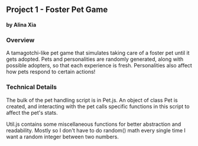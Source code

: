 ## Project 1 - Foster Pet Game
#### by Alina Xia


### Overview
A tamagotchi-like pet game that simulates taking care of a foster pet until it gets adopted. Pets and personalities are randomly generated, along with possible adopters, so that each experience is fresh. Personalities also affect how pets respond to certain actions! 


### Technical Details
The bulk of the pet handling script is in Pet.js. An object of class Pet is created, and interacting with the pet calls specific functions in this script to affect the pet's stats. 

Util.js contains some miscellaneous functions for better abstraction and readability. Mostly so I don't have to do random() math every single time I want a random integer between two numbers. 